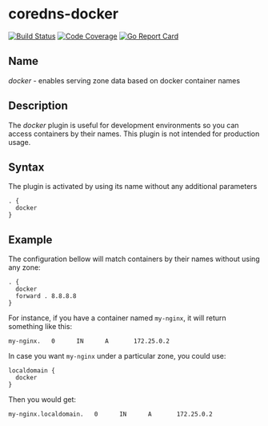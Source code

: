 # coredns-docker
[![Build Status](https://travis-ci.org/ahirata/coredns-docker.svg?branch=master)](https://travis-ci.org/ahirata/coredns-docker)
[![Code Coverage](https://codecov.io/gh/ahirata/coredns-docker/branch/master/graph/badge.svg)](https://codecov.io/gh/ahirata/coredns-docker)
[![Go Report Card](https://goreportcard.com/badge/github.com/ahirata/coredns-docker)](https://goreportcard.com/report/ahirata/coredns-docker)

## Name

*docker* - enables serving zone data based on docker container names

## Description

The *docker* plugin is useful for development environments so you can access
containers by their names. This plugin is not intended for production usage.

## Syntax

The plugin is activated by using its name without any additional parameters
```
. {
  docker
}
```

## Example

The configuration bellow will match containers by their names without using any
zone:
```
. {
  docker
  forward . 8.8.8.8
}
```
For instance, if you have a container named `my-nginx`, it will return
something like this:
```
my-nginx.   0      IN      A       172.25.0.2
```

In case you want `my-nginx` under a particular zone, you could use:
```
localdomain {
  docker
}
```
Then you would get:
```
my-nginx.localdomain.   0      IN      A       172.25.0.2
```
